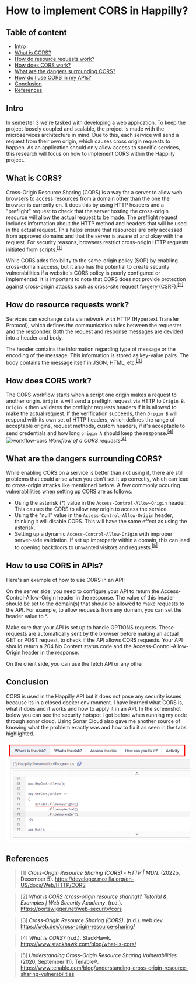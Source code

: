 # How to implement CORS in Happilly?

## Table of content
- [Intro](#intro)
- [What is CORS?](#what-is-cors?)
- [How do resource requests work?](#how-do-resource-requests-work?)
- [How does CORS work?](#how-does-cors-work?)
- [What are the dangers surrounding CORS?](#what-are-the-dangers-surrounding-cors?)
- [How do I use CORS in my APIs?](#how-do-i-use-cors-in-my-apis?)
- [Conclusion](#conclusion)
- [References](#references)

## Intro
In semester 3 we're tasked with developing a web application. To keep the project loosely coupled and scalable, the project is made with the microservices architecture in mind. Due to this, each service will send a request from their own origin, which causes cross origin requests to happen. As an application should only allow access to specific services, this research will focus on how to implement CORS within the Happilly project.

## What is CORS?
Cross-Origin Resource Sharing (CORS) is a way for a server to allow web browsers to access resources from a domain other than the one the browser is currently on. It does this by using HTTP headers and a "preflight" request to check that the server hosting the cross-origin resource will allow the actual request to be made. The preflight request includes information about the HTTP method and headers that will be used in the actual request. This helps ensure that resources are only accessed from approved domains and that the server is aware of and okay with the request. For security reasons, browsers restrict cross-origin HTTP requests initiated from scripts.<sup>[[1]](#cors-mozilla)</sup>

While CORS adds flexibility to the same-origin policy (SOP) by enabling cross-domain access, but it also has the potential to create security vulnerabilities if a website's CORS policy is poorly configured or implemented. It is important to note that CORS does not provide protection against cross-origin attacks such as cross-site request forgery (CSRF).<sup>[[2]](#cors-protswigger)</sup>

## How do resource requests work?
Services can exchange data via network with HTTP (Hypertext Transfer Protocol), which defines the communication rules between the requester and the responder. Both the request and response messages are devided into a header and body.

The header contains the information regarding type of message or the encoding of the message. This information is stored as key-value pairs. The body contains the message itself in JSON, HTML, etc.<sup>[[3]](#cors-web-dev)</sup>

## How does CORS work?
The CORS workflow starts when a script one origin makes a request to another origin. `Origin A` will send a preflight request via HTTP to `Origin B`. `Origin B` then validates the preflight requests headers  if it is allowed to make the actual request. If the verification succeeds, then `Origin B` will respond with its own set of HTTP headers, which defines the range of acceptable origins, request methods, custom headers, if it's acceptable to send credentials and how long `origin A` should keep the response.<sup>[[4]](#cors-stackhawk)</sup>
![workflow-cors](../images/what-is-cors-flow-diagram.webp)
*Workflow of a CORS requests*<sup>[[4]](#cors-stackhawk)</sup>

## What are the dangers surrounding CORS?
While enabling CORS on a service is better than not using it, there are still problems that could arise when you don't set it up correctly, which can lead to cross-origin attacks like mentioned before. A few commonly occuring vulnerablilities when setting up CORS are as follows:
- Using the asterisk (\*) value in the `Access-Control-Allow-Origin` header. This causes the CORS to allow any origin to access the service.
- Using the "null" value in the `Access-Control-Allow-Origin` header, thinking it will disable CORS. This will have the same effect as using the asterisk.
- Setting up a dynamic `Access-Control-Allow-Origin` with improper server-side validation. If set up improperly within a domain, this can lead to opening backdoors to unwanted visitors and requests.<sup>[[5]](#cors-vuln-tenable)</sup>

## How to use CORS in APIs?
Here's an example of how to use CORS in an API:

On the server side, you need to configure your API to return the Access-Control-Allow-Origin header in the response. The value of this header should be set to the domain(s) that should be allowed to make requests to the API. For example, to allow requests from any domain, you can set the header value to *.

Make sure that your API is set up to handle OPTIONS requests. These requests are automatically sent by the browser before making an actual GET or POST request, to check if the API allows CORS requests. Your API should return a 204 No Content status code and the Access-Control-Allow-Origin header in the response.

On the client side, you can use the fetch API or any other

## Conclusion
CORS is used in the Happilly API but it does not pose any security issues because its in a closed docker environment. I have learned what CORS is, what it does and it works and how to apply it in an API. In the screenshot below you can see the security hotspot I got before when running my code through sonar cloud. Using Sonar Cloud also gave me another source of knowing what the problem exactly was and how to fix it as seen in the tabs highlighted.

![Cors sonarcloud](resources/cors-sonarcloud.png)



## References
> [1] <a name="cors-mozilla"/> _Cross-Origin Resource Sharing (CORS) - HTTP | MDN_. (2022b, December 5). https://developer.mozilla.org/en-US/docs/Web/HTTP/CORS

> [2] <a name="cors-portswigger"/> _What is CORS (cross-origin resource sharing)? Tutorial & Examples | Web Security Academy_. (n.d.). https://portswigger.net/web-security/cors

> [3] <a name="cors-web-dev"/> _Cross-Origin Resource Sharing (CORS)_. (n.d.). web.dev. https://web.dev/cross-origin-resource-sharing/

> [4] <a name="cors-stackhawk"/> _What is CORS?_ (n.d.). StackHawk. https://www.stackhawk.com/blog/what-is-cors/

> [5] <a name="cors-vuln-tenable"/> _Understanding Cross-Origin Resource Sharing Vulnerabilities_. (2020, September 11). Tenable®. https://www.tenable.com/blog/understanding-cross-origin-resource-sharing-vulnerabilities
